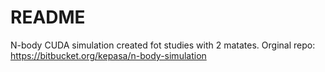 # README
N-body  CUDA simulation created fot studies with 2 matates.
Orginal repo: https://bitbucket.org/kepasa/n-body-simulation 
